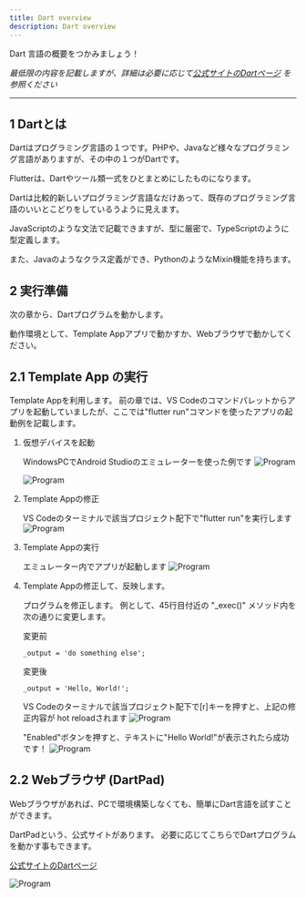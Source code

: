 ```yaml
---
title: Dart overview
description: Dart overview
---
```

Dart 言語の概要をつかみましょう！

_最低限の内容を記載しますが、詳細は必要に応じて[公式サイトのDartページ](https://dart.dev/) を参照ください_


---
## 1 Dartとは
Dartはプログラミング言語の１つです。PHPや、Javaなど様々なプログラミング言語がありますが、その中の１つがDartです。

Flutterは、Dartやツール類一式をひとまとめにしたものになります。

Dartは比較的新しいプログラミング言語なだけあって、既存のプログラミング言語のいいとこどりをしているうように見えます。

JavaScriptのような文法で記載できますが、型に厳密で、TypeScriptのように型定義します。

また、Javaのようなクラス定義ができ、PythonのようなMixin機能を持ちます。

## 2 実行準備
次の章から、Dartプログラムを動かします。

動作環境として、Template Appアプリで動かすか、Webブラウザで動かしてください。

## 2.1 Template App の実行
Template Appを利用します。
前の章では、VS Codeのコマンドパレットからアプリを起動していましたが、ここでは"flutter run"コマンドを使ったアプリの起動例を記載します。

1. 仮想デバイスを起動

   WindowsPCでAndroid Studioのエミュレーターを使った例です
   ![Program](/flutter/6/template_app_1.png "")

   ![Program](/flutter/6/template_app_2.png "")

2. Template Appの修正
   
   VS Codeのターミナルで該当プロジェクト配下で"flutter run"を実行します
   ![Program](/flutter/6/template_app_3.png "")

3. Template Appの実行
   
   エミュレーター内でアプリが起動します
   ![Program](/flutter/6/template_app_4.png "")


4. Template Appの修正して、反映します。

   プログラムを修正します。
   例として、45行目付近の "_exec()" メソッド内を次の通りに変更します。
  
    変更前
    ```
    _output = 'do something else';
    ```

    変更後
    ```
    _output = 'Hello, World!';
    ```

   VS Codeのターミナルで該当プロジェクト配下で[r]キーを押すと、上記の修正内容が hot reloadされます
     ![Program](/flutter/6/template_app_5.png "")

   "Enabled"ボタンを押すと、テキストに"Hello World!"が表示されたら成功です！
    ![Program](/flutter/6/template_app_6.png "")

## 2.2 Webブラウザ (DartPad)

Webブラウザがあれば、PCで環境構築しなくても、簡単にDart言語を試すことができます。

DartPadという、公式サイトがあります。
必要に応じてこちらでDartプログラムを動かす事もできます。

[公式サイトのDartページ](https://dartpad.dev/) 

![Program](/flutter/6/dartpad.png "")



